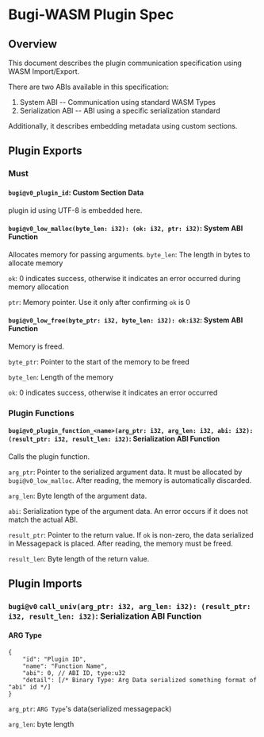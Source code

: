# Bugi-WASM Plugin Spec

## Overview
This document describes the plugin communication specification using WASM Import/Export.

There are two ABIs available in this specification:
1. System ABI -- Communication using standard WASM Types
2. Serialization ABI -- ABI using a specific serialization standard

Additionally, it describes embedding metadata using custom sections.

## Plugin Exports
### Must
#### `bugi@v0_plugin_id`: Custom Section Data
plugin id using UTF-8 is embedded here.

#### `bugi@v0_low_malloc(byte_len: i32): (ok: i32, ptr: i32)`: System ABI Function
Allocates memory for passing arguments.
`byte_len`: The length in bytes to allocate memory

`ok`: 0 indicates success, otherwise it indicates an error occurred during memory allocation

`ptr`: Memory pointer. Use it only after confirming `ok` is 0

#### `bugi@v0_low_free(byte_ptr: i32, byte_len: i32): ok:i32`: System ABI Function
Memory is freed.

`byte_ptr`: Pointer to the start of the memory to be freed

`byte_len`: Length of the memory

`ok`: 0 indicates success, otherwise it indicates an error occurred

### Plugin Functions

#### `bugi@v0_plugin_function_<name>(arg_ptr: i32, arg_len: i32, abi: i32): (result_ptr: i32, result_len: i32)`: Serialization ABI Function
Calls the plugin function.

`arg_ptr`: Pointer to the serialized argument data. It must be allocated by `bugi@v0_low_malloc`. After reading, the memory is automatically discarded.

`arg_len`: Byte length of the argument data.

`abi`: Serialization type of the argument data. An error occurs if it does not match the actual ABI.

`result_ptr`: Pointer to the return value. If `ok` is non-zero, the data serialized in Messagepack is placed. After reading, the memory must be freed.

`result_len`: Byte length of the return value.

## Plugin Imports

### `bugi@v0` `call_univ(arg_ptr: i32, arg_len: i32): (result_ptr: i32, result_len: i32)`: Serialization ABI Function
#### ARG Type
```jsonc
{
    "id": "Plugin ID",
    "name": "Function Name",
    "abi": 0, // ABI ID, type:u32
    "detail": [/* Binary Type: Arg Data serialized something format of "abi" id */]
}
```
`arg_ptr`: `ARG Type`'s data(serialized messagepack)

`arg_len`: byte length

